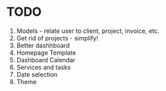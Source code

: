 # TODO

1. Models - relate user to client, project, invoice, etc.
1. Get rid of projects - simplify!
1. Better dashhboard
1. Homepage Template
1. Dashboard Calendar
1. Services and tasks
1. Date selection
1. Theme